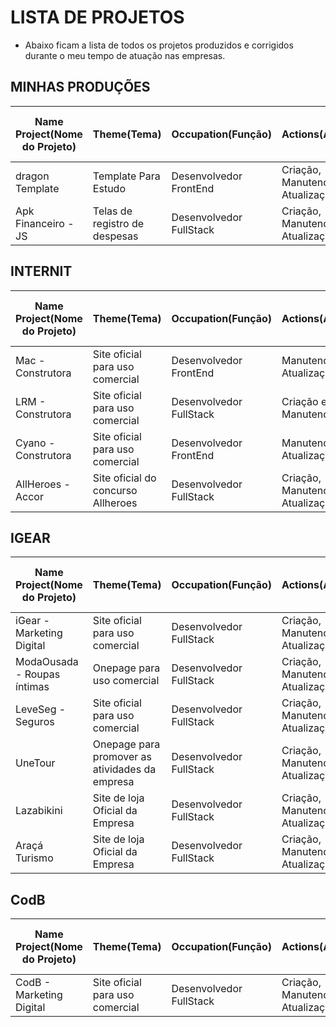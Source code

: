 # LISTA DE PROJETOS

- Abaixo ficam a lista de todos os projetos produzidos e corrigidos durante o meu tempo de atuação nas empresas. 

## MINHAS PRODUÇÕES

<table>
  <thead>
    <tr>
      <th>Name Project(Nome do Projeto)</th>
      <th>Theme(Tema)</th>
      <th>Occupation(Função)</th>
      <th>Actions(Ações)</th>
      <th>Time in y care(tempo sob meus cuidados)</th>
      <th>Link</th>
    </tr>
  </thead>
  <tbody>
    <tr>
      <td>
        dragon Template
      </td>
      <td>
        Template Para Estudo
      </td>
      <td>
        Desenvolvedor FrontEnd
      </td>
      <td>
        Criação, Manutenção e Atualização
      </td>
      <td>
        10/02/2021
      </td>
      <td>
        https://github.com/Igfernandes/dragon-template
      </td>
    </tr>
    <tr>
      <td>
       Apk Financeiro - JS
      </td>
       <td>
        Telas de registro de despesas
      </td>
      <td>
        Desenvolvedor FullStack
      </td>
      <td>
        Criação, Manutenção e Atualização
      </td>
      <td>
        06/04/2021
      </td>
      <td>
        https://github.com/Igfernandes/ApkFinanceiro
      </td>
    </tr>
  </tbody>
</table>



## INTERNIT 

<table>
  <thead>
    <tr>
      <th>Name Project(Nome do Projeto)</th>
      <th>Theme(Tema)</th>
      <th>Occupation(Função)</th>
      <th>Actions(Ações)</th>
      <th>Time in y care(tempo sob meus cuidados)</th>
      <th>Link</th>
    </tr>
  </thead>
  <tbody>
    <tr>
      <td>
        Mac - Construtora
      </td>
      <td>
        Site oficial para uso comercial
      </td>
      <td>
        Desenvolvedor FrontEnd
      </td>
      <td>
        Manutenção e Atualização
      </td>
      <td>
        10/01/2021 -- Atualmente
      </td>
      <td>
        https://mac.com.br
      </td>
    </tr>
    <tr>
      <td>
        LRM - Construtora
      </td>
      <td>
        Site oficial para uso comercial
      </td>
      <td>
        Desenvolvedor FullStack
      </td>
      <td>
        Criação e Manutenção
      </td>
      <td>
        10/08/2021 -- Atualmente
      </td>
      <td>
        https://lrm.com.br
      </td>
    </tr>
    <tr>
      <td>
       Cyano - Construtora
      </td>
       <td>
        Site oficial para uso comercial
      </td>
      <td>
        Desenvolvedor FrontEnd
      </td>
      <td>
        Manutenção e Atualização
      </td>
      <td>
        25/01/2021 -- 10/06/2021
      </td>
      <td>
        https://cyanoresidences.com.br
      </td>
    </tr>
    <tr>
      <td>
       AllHeroes - Accor
      </td>
       <td>
        Site oficial do concurso Allheroes
      </td>
      <td>
        Desenvolvedor FullStack
      </td>
      <td>
        Criação, Manutenção e Atualização
      </td>
      <td>
        10/02/2021 -- 22/07/2021
      </td>
      <td>
        https://allheroesaccor.com
      </td>
    </tr>
  </tbody>
</table>



## IGEAR

<table>
  <thead>
    <tr>
      <th>Name Project(Nome do Projeto)</th>
      <th>Theme(Tema)</th>
      <th>Occupation(Função)</th>
      <th>Actions(Ações)</th>
      <th>Time in y care(tempo sob meus cuidados)</th>
      <th>Link</th>
    </tr>
  </thead>
  <tbody>
    <tr>
      <td>
        iGear - Marketing Digital
      </td>
      <td>
        Site oficial para uso comercial
      </td>
      <td>
        Desenvolvedor FullStack
      </td>
      <td>
        Criação, Manutenção e Atualização
      </td>
      <td>
        15/10/2020 -- Atualmente
      </td>
      <td>
        https://igear.com.br
      </td>
    </tr>
    <tr>
      <td>
       ModaOusada - Roupas íntimas
      </td>
       <td>
        Onepage para uso comercial
      </td>
      <td>
        Desenvolvedor FullStack
      </td>
      <td>
        Criação, Manutenção e Atualização
      </td>
      <td>
        15/11/2020 -- Atualmente
      </td>
      <td>
        https://modaousada.com
      </td>
    </tr>
    <tr>
      <td>
       LeveSeg - Seguros
      </td>
       <td>
        Site oficial para uso comercial
      </td>
      <td>
        Desenvolvedor FullStack
      </td>
      <td>
        Criação, Manutenção e Atualização
      </td>
      <td>
        15/01/2021 -- Atualmente
      </td>
      <td>
        https://levesegcorretora.com.br
      </td>
    </tr>
    <tr>
      <td>
       UneTour
      </td>
       <td>
          Onepage para promover as atividades da empresa
      </td>
      <td>
        Desenvolvedor FullStack
      </td>
      <td>
        Criação, Manutenção e Atualização
      </td>
      <td>
       25/03/2021 -- Atualmente
      </td>
      <td>
        https://unetour.com/
      </td>
    </tr>
    <tr>
      <td>
       Lazabikini
      </td>
       <td>
          Site de loja Oficial da Empresa
      </td>
      <td>
        Desenvolvedor FullStack
      </td>
      <td>
        Criação, Manutenção e Atualização
      </td>
      <td>
       25/03/2021 -- Atualmente
      </td>
      <td>
        https://lazabikini.com.br
      </td>
    </tr>
     <tr>
      <td>
       Araçá Turismo
      </td>
       <td>
          Site de loja Oficial da Empresa
      </td>
      <td>
        Desenvolvedor FullStack
      </td>
      <td>
        Criação, Manutenção e Atualização
      </td>
      <td>
       15/08/2021 -- 30/09/2021
      </td>
      <td>
        https://aracaturismo.com.br
      </td>
    </tr>
  </tbody>
</table>


## CodB

<table>
  <thead>
    <tr>
      <th>Name Project(Nome do Projeto)</th>
      <th>Theme(Tema)</th>
      <th>Occupation(Função)</th>
      <th>Actions(Ações)</th>
      <th>Time in y care(tempo sob meus cuidados)</th>
      <th>Link</th>
    </tr>
  </thead>
  <tbody>
    <tr>
      <td>
        CodB - Marketing Digital
      </td>
      <td>
        Site oficial para uso comercial
      </td>
      <td>
        Desenvolvedor FullStack
      </td>
      <td>
        Criação, Manutenção e Atualização
      </td>
      <td>
        02/07/2021 -- 25/07/2021
      </td>
      <td>
        https://codb.com.br
      </td>
    </tr>
  </tbody>
</table>




